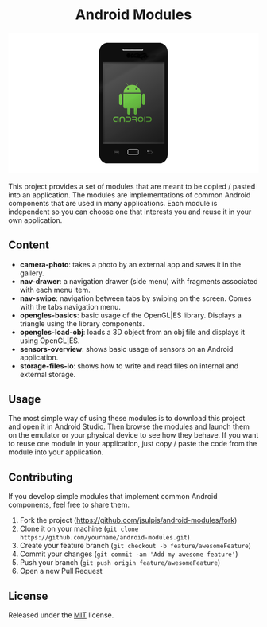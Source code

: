 <h1 align="center">Android Modules</h1>

<p align="center">
  <img src="https://raw.githubusercontent.com/jsulpis/android-modules/master/preview.png"/>
</p>



This project provides a set of modules that are meant to be copied / pasted into an application. The modules are implementations of common Android components that are used in many applications. Each module is independent so you can choose one that interests you and reuse it in your own application.

## Content

* **camera-photo**: takes a photo by an external app and saves it in the gallery.
* **nav-drawer**: a navigation drawer (side menu) with fragments associated with each menu item.
* **nav-swipe**: navigation between tabs by swiping on the screen. Comes with the tabs navigation menu.
* **opengles-basics**: basic usage of the OpenGL|ES library. Displays a triangle using the library components.
* **opengles-load-obj**: loads a 3D object from an obj file and displays it using OpenGL|ES.
* **sensors-overview**: shows basic usage of sensors on an Android application.
* **storage-files-io**: shows how to write and read files on internal and external storage.


## Usage

The most simple way of using these modules is to download this project and open it in Android Studio. Then browse the modules and launch them on the emulator or your physical device to see how they behave. If you want to reuse one module in your application, just copy / paste the code from the module into your application.

## Contributing

If you develop simple modules that implement common Android components, feel free to share them.

1.  Fork the project (<https://github.com/jsulpis/android-modules/fork>)
2.  Clone it on your machine (`git clone https://github.com/yourname/android-modules.git`)
3.  Create your feature branch (`git checkout -b feature/awesomeFeature`)
4.  Commit your changes (`git commit -am 'Add my awesome feature'`)
5.  Push your branch (`git push origin feature/awesomeFeature`)
6.  Open a new Pull Request

## License

Released under the [MIT](https://github.com/jsulpis/android-modules/blob/master/LICENSE) license.